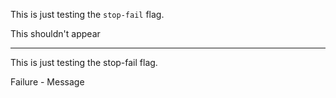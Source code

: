 This is just testing the `stop-fail` flag.

<r stop-fail="Message"/>

This shouldn't appear

-----

This is just testing the  stop-fail  flag.


Failure - Message